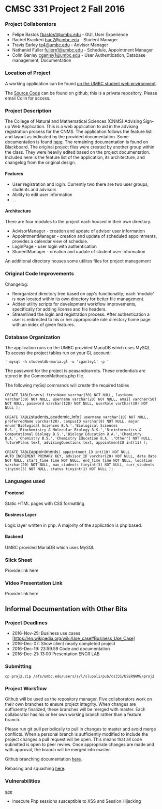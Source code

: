 # CMSC 331 Project 2 Fall 2016

### Project Collaborators
+ Felipe Bastos fbastos1@umbc.edu - GUI, User Experience
+ Rachel Brackert bac2@umbc.edu - Student Manager
+ Travis Earley te4@umbc.edu - Advisor Manager
+ Nathaniel Fuller fullern1@umbc.edu - Schedule, Appointment Manager
+ Colin Ganley cganley1@umbc.edu - User Authentication, Database management, Documentation

### Location of Project
A working application can be found [on the UMBC student web environment](https://swe.umbc.edu/~cganley1/cs331-proj2/).

The [Source Code](https://github.com/cganley1/cs331-proj2) can be found on github; this is a private repository. Please email Colin for access.

### Project Description
The College of Natural and Mathematical Sciences (CNMS) Advising Sign-up Web Application. This is a web application to aid in the advising registration process for the CNMS. The application follows the feature list and layout as indicated by the provided documentation. Some documentation is found [here](http://userpages.umbc.edu/~slupoli/notes/ProgLanguages/projects/CollegeWideAdvising/part2/supplements/). The remaining documentation is found on Blackboard. The original project files were created by another group within the class. They were heavily edited based on the project documentation. Included here is the feature list of the application, its architecture, and changelog from the original design.

#### Features
 + User registration and login. Currently two there are two user groups, students and advisors
 + Ability to edit user information
 + ...

#### Architecture
There are four modules to the project each housed in their own directory.
+ AdvisorManager - creation and update of advisor user information
+ AppointmentManager - creation and update of scheduled appointments, provides a calendar view of schedule.
+ LoginPage - user login with authentication
+ StudentManager - creation and update of student user information

An additional directory houses some utilites files for project management

### Original Code Improvements
Changelog:
 + Reorganized directory tree based on app's functionality; each 'module' is now located within its own directory for better file management.
 + Added utility scripts for development workflow improvements, specifically for adding license and file headers.
 + Streamlined the login and registration process. After authentication a user is redirected to his or her approproiate role directory home page with an index of given features.

### Database Organization
The application runs on the UMBC provided MariaDB which uses MySQL. To access the project tables run on your GL account:

    ' mysql -h studentdb-maria.gl -u 'cganley1' -p '

The password for the project is peasandcarrots. These credentials are stored in the CommonMethods.php file.

The following mySql commands will create the required tables

` CREATE TABLE `users` (
  firstName varchar(30) NOT NULL,
  lastName varchar(30) NOT NULL,
  username varchar(20) NOT NULL,
  email varchar(50) NOT NULL,
  password varchar(128) NOT NULL,
  userRole varChar(30) NOT NULL
  ); `

` CREATE TABLE `students_academic_info` (
  username varchar(10) NOT NULL,
  preferredName varchar(20),
  campusID varchar(8) NOT NULL,
  major enum('Biological Sciences B.A.','Biological Sciences B.S.','Biochemistry & Molecular Biology B.S.','Bioinformatics & Computational Biology B.S.','Biology Education B.A.','Chemistry B.A.','Chemistry B.S.','Chemistry Education B.A.','Other') NOT NULL,
  futurePlans text,
  advisingQuestions text,
  appointmentID int(11)
  ); `

` CREATE TABLE `appointments` (
  appointment_ID int(10) NOT NULL AUTO_INCREMENT PRIMARY KEY,
  advisor_ID varchar(20) NOT NULL,
  date date NOT NULL,
  start_time time NOT NULL,
  end_time time NOT NULL,
  location varchar(20) NOT NULL,
  max_students tinyint(3) NOT NULL,
  curr_students tinyint(3) NOT NULL,
  status tinyint(1) NOT NULL
  ); `

### Languages used

#### Frontend
Static HTML pages with CSS formatting.

#### Business Layer
Logic layer written in php. A majority of the application is php based.

#### Backend
UMBC provided MariaDB which uses MySQL.

### Slick Sheet
Provide link here

### Video Presentation Link
Provide link here

## Informal Documentation with Other Bits

### Project Deadlines
 + 2016-Nov-25: Business use cases [https://en.wikipedia.org/wiki/Use_case#Business_Use_Case]
 + 2016-Dec-07: Show client nearly completed project
 + 2016-Dec-19: 23:59.59 Code and documentation
 + 2016-Dec-21: 13:00 Presentation ENGR LAB

### Submitting
`cp proj2.zip /afs/umbc.edu/users/s/l/slupoli/pub/cs331/USERNAME/proj2`

### Project Workflow
Github will be used as the repository manager. Five collaborators work on their own branches to ensure project integrity. When changes are sufficiently finalized, these branches will be merged with master. Each collaborator has his or her own working branch rather than a feature branch.

Please run git pull periodically to pull in changes to master and avoid merge conflicts. When a personal branch is sufficiently modified to include the project changes a pull request will be open. This means that all code submitted is open to peer review. Once appropriate changes are made and with approval, the branch will be merged into master.

Github branching documentation [here](https://git-scm.com/book/en/v2/Git-Branching-Basic-Branching-and-Merging).

Rebasing and squashing [here](https://help.github.com/articles/about-git-rebase/).

### Vulnerabilities

[see](http://www.wikihow.com/Create-a-Secure-Login-Script-in-PHP-and-MySQL)

+ Insecure Php sessions susceptible to XSS and Session Hijacking
